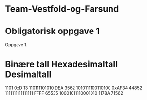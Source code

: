 # Team-Vestfold-og-Farsund

# Obligatorisk oppgave 1

Oppgave 1. 


# Binære tall              Hexadesimaltall	      Desimaltall
 1101	                    0xD	                         13
 110111101010	            DEA	                         3562 
 1010111100110100	    0xAF34	                44852
 1111111111111111	    FFFF 	                65535
 10001011110001010 	    1178A	                71562
